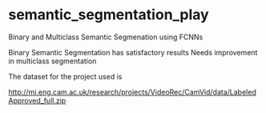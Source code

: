 # semantic_segmentation_play
Binary and Multiclass Semantic Segmenation using FCNNs

Binary Semantic Segmentation has satisfactory results
Needs improvement in multiclass segmentation

The dataset for the project used is

http://mi.eng.cam.ac.uk/research/projects/VideoRec/CamVid/data/LabeledApproved_full.zip
